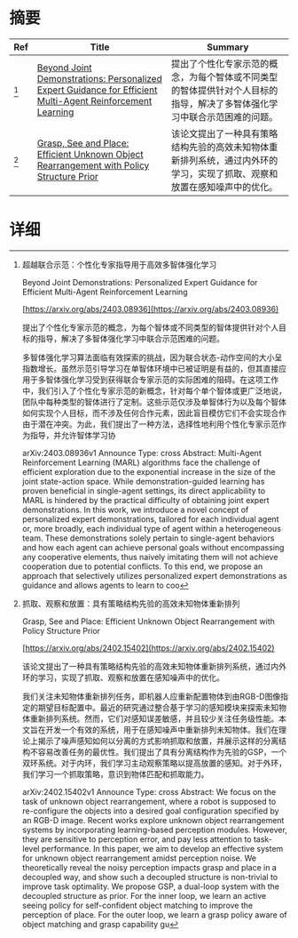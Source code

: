 # 摘要

| Ref | Title | Summary |
| --- | --- | --- |
| [^1] | [Beyond Joint Demonstrations: Personalized Expert Guidance for Efficient Multi-Agent Reinforcement Learning](https://arxiv.org/abs/2403.08936) | 提出了个性化专家示范的概念，为每个智体或不同类型的智体提供针对个人目标的指导，解决了多智体强化学习中联合示范困难的问题。 |
| [^2] | [Grasp, See and Place: Efficient Unknown Object Rearrangement with Policy Structure Prior](https://arxiv.org/abs/2402.15402) | 该论文提出了一种具有策略结构先验的高效未知物体重新排列系统，通过内外环的学习，实现了抓取、观察和放置在感知噪声中的优化。 |

# 详细

[^1]: 超越联合示范：个性化专家指导用于高效多智体强化学习

    Beyond Joint Demonstrations: Personalized Expert Guidance for Efficient Multi-Agent Reinforcement Learning

    [https://arxiv.org/abs/2403.08936](https://arxiv.org/abs/2403.08936)

    提出了个性化专家示范的概念，为每个智体或不同类型的智体提供针对个人目标的指导，解决了多智体强化学习中联合示范困难的问题。

    

    多智体强化学习算法面临有效探索的挑战，因为联合状态-动作空间的大小呈指数增长。虽然示范引导学习在单智体环境中已被证明是有益的，但其直接应用于多智体强化学习受到获得联合专家示范的实际困难的阻碍。在这项工作中，我们引入了个性化专家示范的新概念，针对每个单个智体或更广泛地说，团队中每种类型的智体进行了定制。这些示范仅涉及单智体行为以及每个智体如何实现个人目标，而不涉及任何合作元素，因此盲目模仿它们不会实现合作由于潜在冲突。为此，我们提出了一种方法，选择性地利用个性化专家示范作为指导，并允许智体学习协

    arXiv:2403.08936v1 Announce Type: cross  Abstract: Multi-Agent Reinforcement Learning (MARL) algorithms face the challenge of efficient exploration due to the exponential increase in the size of the joint state-action space. While demonstration-guided learning has proven beneficial in single-agent settings, its direct applicability to MARL is hindered by the practical difficulty of obtaining joint expert demonstrations. In this work, we introduce a novel concept of personalized expert demonstrations, tailored for each individual agent or, more broadly, each individual type of agent within a heterogeneous team. These demonstrations solely pertain to single-agent behaviors and how each agent can achieve personal goals without encompassing any cooperative elements, thus naively imitating them will not achieve cooperation due to potential conflicts. To this end, we propose an approach that selectively utilizes personalized expert demonstrations as guidance and allows agents to learn to coo
    
[^2]: 抓取、观察和放置：具有策略结构先验的高效未知物体重新排列

    Grasp, See and Place: Efficient Unknown Object Rearrangement with Policy Structure Prior

    [https://arxiv.org/abs/2402.15402](https://arxiv.org/abs/2402.15402)

    该论文提出了一种具有策略结构先验的高效未知物体重新排列系统，通过内外环的学习，实现了抓取、观察和放置在感知噪声中的优化。

    

    我们关注未知物体重新排列任务，即机器人应重新配置物体到由RGB-D图像指定的期望目标配置中。最近的研究通过整合基于学习的感知模块来探索未知物体重新排列系统。然而，它们对感知误差敏感，并且较少关注任务级性能。本文旨在开发一个有效的系统，用于在感知噪声中重新排列未知物体。我们在理论上揭示了噪声感知如何以分离的方式影响抓取和放置，并展示这样的分离结构不容易改善任务的最优性。我们提出了具有分离结构作为先验的GSP，一个双环系统。对于内环，我们学习主动观察策略以提高放置的感知。对于外环，我们学习一个抓取策略，意识到物体匹配和抓取能力。

    arXiv:2402.15402v1 Announce Type: cross  Abstract: We focus on the task of unknown object rearrangement, where a robot is supposed to re-configure the objects into a desired goal configuration specified by an RGB-D image. Recent works explore unknown object rearrangement systems by incorporating learning-based perception modules. However, they are sensitive to perception error, and pay less attention to task-level performance. In this paper, we aim to develop an effective system for unknown object rearrangement amidst perception noise. We theoretically reveal the noisy perception impacts grasp and place in a decoupled way, and show such a decoupled structure is non-trivial to improve task optimality. We propose GSP, a dual-loop system with the decoupled structure as prior. For the inner loop, we learn an active seeing policy for self-confident object matching to improve the perception of place. For the outer loop, we learn a grasp policy aware of object matching and grasp capability gu
    

